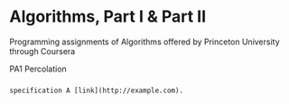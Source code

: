 Algorithms, Part I & Part II
============

Programming assignments of Algorithms offered by Princeton University through Coursera 

PA1 Percolation
###
    specification A [link](http://example.com).
